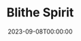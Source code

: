 ---
title: Blithe Spirit
date: 2023-09-08T00:00:00
opening_date: 1978-05-05
closing_date: 1978-05-20
layout: productions
program:
Theatre: Theatre Jacksonville
Venue: Little Theatre
cast:
- Edith: Cynthia Wooden
- Ruth: Kandice McNett
- Charles: Harry McClintock
- Dr. Bradman: Robert Drake
- Violet Bradman: Kay McClintock
- Madame Arcati: Gerri Turbow
- Elvira: Nancy Kaye
crew:
- Director: Robert Knowles
- Scene Design: Mike Murphy
- Stage Manager: Doug Thomas
- Assistant Stage Managers:
  - Laurie Kaden
  - Barbara Stillson
- Lighting Design: Kelly Hart
- Lighting Technician: Valerie Howard
- Sound: Amelia Senhausen
- Properties:
  - Pam Jackson
  - Sabina Meyer
  - Niki Morrissett
- Head Grip: Bob Morrison
- Set Construction:
  - Sarah Barto
  - Scott Dunham
  - Sam Frankhouser
  - Marty Friedman
  - Tom Heffernan
  - Laura Heidenrich
  - Bob Isenberger
  - Pam Jackson
  - Niki Morrissett
  - Bob Morrison
  - David McCarthy
  - Glenn McCarthy
  - Peter Rivera
  - Bebe Schroder
  - David Stillson
- Costumes:
  - Gert Berman
  - Nancy Kaye
- Publicity: Madge Bruner
- Box Office:
  - Pat Mullarkey
  - Shirley Cooke
  - Ann Dubow
  - Joyce Kaye
  - Bette Sheurer
  - Pat Somers
  - Esta Tkac
  - Martha Wynne
orchestra:
---
